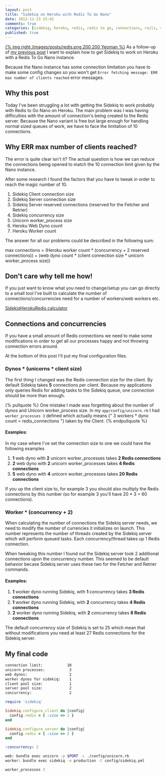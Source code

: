 ```yaml
---
layout: post
title: "Sidekiq on Heroku with Redis To Go Nano"
date: 2012-11-13 15:42
comments: true
categories: [sidekiq, heroku, redis, redis to go, connections, rails, ruby, threading]
published: true
---
```


[{% img right /images/posts/redis.png 200 200 Yeoman %}](/blog/2012/06/22/integrate-travis-ci-into-grunt/) As a follow-up of [my previous post]() I want to explain how to get Sidekiq to work on Heroku with a Redis To Go Nano instance.

Because the Nano instance has some connection limitation you have to make some config changes so you won't get `Error fetching message: ERR max number of clients reached` error messages.

<!-- more -->

## Why this post

Today I've been struggling a lot with getting the Sidekiq to work probably with Redis to Go Nano on Heroku. The main problem was I was having difficulties with the amount of connection's being created to the Redis server. Because the Nano variant is free but large enough for handling normal sized queues of work, we have to face the limitation of 10 connections.

## Why ERR max number of clients reached?

The error is quite clear isn't it? The actual question is how we can reduce the connections being opened to match the 10 connection limit given by the Nano instance.

After some research I found the factors that you have to tweak in order to reach the magic number of 10.

1. Sidekiq Client connection size
2. Sidekiq Server connection size
3. Sidekiq Server reserved connections (reserved for the Fetcher and Retrier)
4. Sidekiq concurrency size
5. Unicorn worker_process size
6. Heroku Web Dyno count
7. Heroku Worker count

The answer for all our problems could be described in the following sum:

max connections = (Heroku worker count * (concurrency + 2 reserved connections)) + (web dyno count * (client connection size * unicorn worker_process size))

## Don't care why tell me how!

If you just want to know what you need to change/setup you can go directly to a small tool I've built to calculate the number of connections/concurrencies need for a number of workers/web workers etc.

[SidekiqHerokuRedis calculator](http://manuel.manuelles.nl/sidekiq-heroku-redis-calc)

## Connections and concurrencies

If you have a small amount of Redis connections we need to make some modifications in order to get all our processes happy and not throwing connection errors around.

At the bottom of this post I'll put my final configuration files.

### Dynos * (unicorns * client size)

The first thing I changed was the Redis connection size for the client. By default Sidekiq takes **5** connections per client. Because my applications only queries Redis for adding tasks to the Sidekiq queue, one connection should be more than enough.

{% pullquote %}
One mistake I made was forgetting about the number of dynos and Unicorn worker_process size. In my `app/config/unicorn.rb` I had `worker_processes 3` defined which actually means {" 3 workers * dyno count = redis_connections "} taken by the Client.
{% endpullquote %}

#### Examples:

In my case where I've set the connection size to one we could have the following examples

1. **1** web dyno with **2** unicorn worker_processes takes **2 Redis connections**
2. **2** web dyno with **2** unicorn worker_processes takes **4 Redis connections**
3. **5** web dyno with **4** unicorn worker_processes takes **20 Redis connections**

If you up the client size to, for example 3 you should also multiply the Redis connections by this number (so for example 3 you'll have 20 * 3 = 60 connections).

### Worker * (concurrency + 2)

When calculating the number of connections the Sidekiq server needs, we need to modify the number of currencies it initializes on launch. This number represents the number of threads created by the Sidekiq server which will perform queued tasks. Each concurrency/thread takes up 1 Redis connection.

When tweaking this number I found out the Sidekiq server took 2 additional connections upon the concurrency number. This seemed to be default behavior becase Sidekiq server uses these two for the Fetcher and Retrier commands.

#### Examples:

1. **1** worker dyno running Sidekiq, with **1** concurrency takes **3 Redis connections**
2. **1** worker dyno running Sidekiq, with **2** concurrency takes **4 Redis connections**
3. **2** worker dyno running Sidekiq, with **2** concurrency takes **8 Redis connections**

The default concurrency size of Sidekiq is set to 25 which mean that without modifications you need at least 27 Redis connections for the Sidekiq server.

## My final code

``` bash
connection limit:           10
unicorn processes:           3
web dynos:                   2
worker dynos for sidekiq:    1
client pool size:            1
server pool size:            2
concurrency:                 2
```

``` ruby app/config/initializers/sidekiq.rb
require 'sidekiq'

Sidekiq.configure_client do |config|
  config.redis = { :size => 1 }
end

Sidekiq.configure_server do |config|
  config.redis = { :size => 2 }
end
```

``` yaml app/config/sidekiq.yml
:concurrency: 2
```

``` bash Procfile
web: bundle exec unicorn -p $PORT -c ./config/unicorn.rb
worker: bundle exec sidekiq -e production -C config/sidekiq.yml
```

``` ruby app/config/unicorn.rb
worker_processes 3
```
